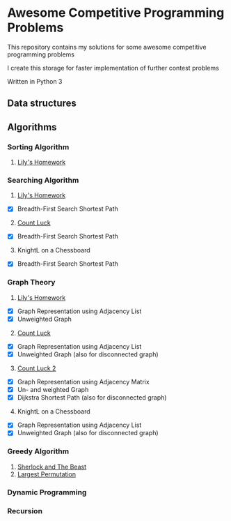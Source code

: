 # Awesome Competitive Programming Problems

This repository contains my solutions for some awesome competitive programming problems

I create this storage for faster implementation of further contest problems

Written in Python 3

Data structures
---------------


Algorithms
----------

### Sorting Algorithm
1. <ins>Lily's Homework</ins>

### Searching Algorithm
1. <ins>Lily's Homework</ins>
- [x] Breadth-First Search Shortest Path
2. <ins>Count Luck</ins>
- [x] Breadth-First Search Shortest Path
3. KnightL on a Chessboard
- [x] Breadth-First Search Shortest Path

### Graph Theory
1. <ins>Lily's Homework</ins>
- [x] Graph Representation using Adjacency List
- [x] Unweighted Graph
2. <ins>Count Luck</ins>
- [x] Graph Representation using Adjacency List
- [x] Unweighted Graph (also for disconnected graph)
3. <ins>Count Luck 2</ins>
- [x] Graph Representation using Adjacency Matrix
- [x] Un- and weighted Graph
- [x] Dijkstra Shortest Path (also for disconnected graph)
4. KnightL on a Chessboard
- [x] Graph Representation using Adjacency List
- [x] Unweighted Graph (also for disconnected graph)

### Greedy Algorithm
1. <ins>Sherlock and The Beast</ins>
2. <ins>Largest Permutation</ins>

### Dynamic Programming


### Recursion


